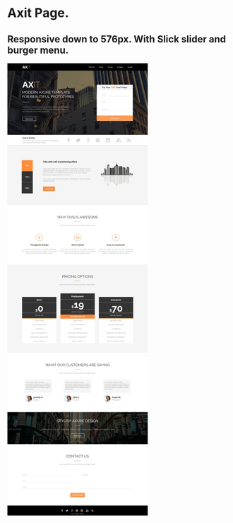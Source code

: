 # Axit Page.

## Responsive down to 576px. With Slick slider and burger menu.

![axit](img/axit_thumbnail.jpg)
